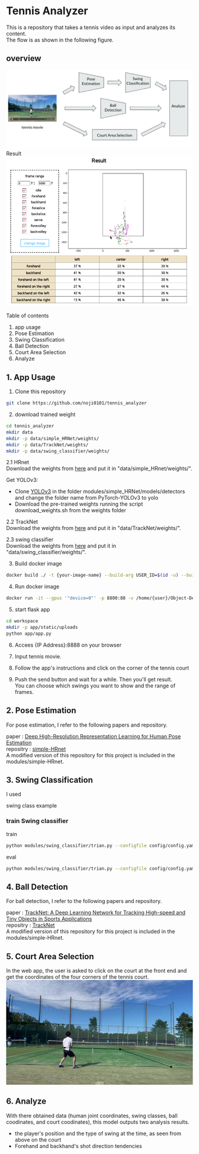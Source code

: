 # Tennis Analyzer


This is a repository that takes a tennis video as input and analyzes its content.  
The flow is as shown in the following figure.

## overview
![overview](docs/images/overview.png)
Result
![overview](docs/images/result.png)

Table of contents
1. app usage 
2. Pose Estimation
3. Swing Classification
4. Ball Detection
5. Court Area Selection
6. Analyze

## 1. App Usage
1. Clone this repository
```bash
git clone https://github.com/noji0101/tennis_analyzer
```
2. download trained weight  
```bash
cd tennis_analyzer
mkdir data
mkdir -p data/simple_HRNet/weights/
mkdir -p data/TrackNet/weights/
mkdir -p data/swing_classifier/weights/
```
2.1 HRnet  
Download the weights from [here](https://drive.google.com/open?id=1UoJhTtjHNByZSm96W3yFTfU5upJnsKiS) and put it in "data/simple_HRnet/weights/".

Get YOLOv3:  
- Clone [YOLOv3](https://github.com/eriklindernoren/PyTorch-YOLOv3/tree/47b7c912877ca69db35b8af3a38d6522681b3bb3) in the folder modules/simple_HRNet/models/detectors and change the folder name from PyTorch-YOLOv3 to yolo 
- Download the pre-trained weights running the script download_weights.sh from the weights folder


2.2 TrackNet  
Download the weights from [here](https://nol.cs.nctu.edu.tw:234/open-source/TrackNet/raw/master/Code_Python3/TrackNet_Three_Frames_Input/weights/model.3) and put it in "data/TrackNet/weights/".

2.3 swing classifier  
Download the weights from [here](https://drive.google.com/file/d/1CPP2AnTb5UNkEnUoXwWt1VtWw61R26Ea/view?usp=sharing) and put it in "data/swing_classifier/weights/".


3. Build docker image
```bash
docker build ./ -t {your-image-name} --build-arg USER_ID=$(id -u) --build-arg GROUP_ID=$(id -g)
```
4. Run docker image
```bash
docker run -it --gpus '"device=0"' -p 8800:88 -v /home/{user}/Object-Detection-App:/home/duser/workspace --name {container-name} {your-image-name}
```
5. start flask app

```bash
cd workspace
mkdir -p app/static/uploads
python app/app.py
```
6. Accees {IP Address}:8888 on your browser

7. Input tennis movie.

8. Follow the app's instructions and click on the corner of the tennis court

9. Push the send button and wait for a while. Then you'll get result.  
You can choose which swings you want to show and the range of frames.


## 2. Pose Estimation

For pose estimation, I refer to the following papers and repository.  

paper : [Deep High-Resolution Representation Learning for Human Pose Estimation](https://arxiv.org/abs/1902.09212)  
repositry : [simple-HRnet](https://github.com/stefanopini/simple-HRNet)  
A modified version of this repository for this project is included in the modules/simple-HRnet.






## 3. Swing Classification

I used 

swing class example


### train Swing classifier

train
```bash
python modules/swing_classifier/trian.py --configfile config/config.yaml
```

eval
```bash
python modules/swing_classifier/trian.py --configfile config/config.yaml --eval
```

## 4. Ball Detection

For ball detection, I refer to the following papers and repository.  

paper : [TrackNet: A Deep Learning Network for Tracking High-speed and Tiny Objects in Sports Applications](https://arxiv.org/abs/1907.03698)  
repositry : [TrackNet](https://nol.cs.nctu.edu.tw:234/open-source/TrackNet/tree/master)  
A modified version of this repository for this project is included in the modules/simple-HRnet.

## 5. Court Area Selection

In the web app, the user is asked to click on the court at the front end and get the coordinates of the four corners of the tennis court.
![court area selection](docs/images/court_area_selection.png)

## 6. Analyze

With there obtained data (human joint coordinates, swing classes, ball coodinates, and court coodinates), this model outputs two analysis results.

- the player's position and the type of swing at the time, as seen from above on the court
- Forehand and backhand's shot direction tendencies
